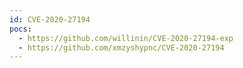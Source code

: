 ```yaml
---
id: CVE-2020-27194
pocs:
  - https://github.com/willinin/CVE-2020-27194-exp
  - https://github.com/xmzyshypnc/CVE-2020-27194
---
```

